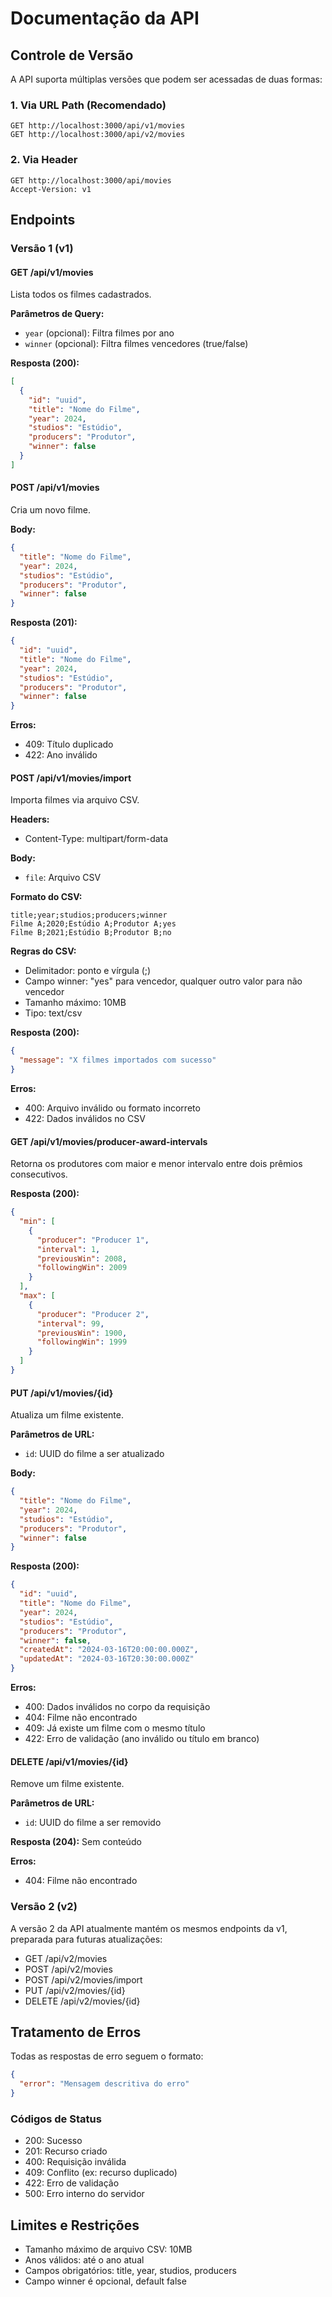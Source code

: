 # Documentação da API

## Controle de Versão

A API suporta múltiplas versões que podem ser acessadas de duas formas:

### 1. Via URL Path (Recomendado)

```
GET http://localhost:3000/api/v1/movies
GET http://localhost:3000/api/v2/movies
```

### 2. Via Header

```
GET http://localhost:3000/api/movies
Accept-Version: v1
```

## Endpoints

### Versão 1 (v1)

#### GET /api/v1/movies

Lista todos os filmes cadastrados.

**Parâmetros de Query:**
- `year` (opcional): Filtra filmes por ano
- `winner` (opcional): Filtra filmes vencedores (true/false)

**Resposta (200):**
```json
[
  {
    "id": "uuid",
    "title": "Nome do Filme",
    "year": 2024,
    "studios": "Estúdio",
    "producers": "Produtor",
    "winner": false
  }
]
```

#### POST /api/v1/movies

Cria um novo filme.

**Body:**
```json
{
  "title": "Nome do Filme",
  "year": 2024,
  "studios": "Estúdio",
  "producers": "Produtor",
  "winner": false
}
```

**Resposta (201):**
```json
{
  "id": "uuid",
  "title": "Nome do Filme",
  "year": 2024,
  "studios": "Estúdio",
  "producers": "Produtor",
  "winner": false
}
```

**Erros:**
- 409: Título duplicado
- 422: Ano inválido

#### POST /api/v1/movies/import

Importa filmes via arquivo CSV.

**Headers:**
- Content-Type: multipart/form-data

**Body:**
- `file`: Arquivo CSV

**Formato do CSV:**
```csv
title;year;studios;producers;winner
Filme A;2020;Estúdio A;Produtor A;yes
Filme B;2021;Estúdio B;Produtor B;no
```

**Regras do CSV:**
- Delimitador: ponto e vírgula (;)
- Campo winner: "yes" para vencedor, qualquer outro valor para não vencedor
- Tamanho máximo: 10MB
- Tipo: text/csv

**Resposta (200):**
```json
{
  "message": "X filmes importados com sucesso"
}
```

**Erros:**
- 400: Arquivo inválido ou formato incorreto
- 422: Dados inválidos no CSV

#### GET /api/v1/movies/producer-award-intervals

Retorna os produtores com maior e menor intervalo entre dois prêmios consecutivos.

**Resposta (200):**
```json
{
  "min": [
    {
      "producer": "Producer 1",
      "interval": 1,
      "previousWin": 2008,
      "followingWin": 2009
    }
  ],
  "max": [
    {
      "producer": "Producer 2",
      "interval": 99,
      "previousWin": 1900,
      "followingWin": 1999
    }
  ]
}
```

#### PUT /api/v1/movies/{id}

Atualiza um filme existente.

**Parâmetros de URL:**
- `id`: UUID do filme a ser atualizado

**Body:**
```json
{
  "title": "Nome do Filme",
  "year": 2024,
  "studios": "Estúdio",
  "producers": "Produtor",
  "winner": false
}
```

**Resposta (200):**
```json
{
  "id": "uuid",
  "title": "Nome do Filme",
  "year": 2024,
  "studios": "Estúdio",
  "producers": "Produtor",
  "winner": false,
  "createdAt": "2024-03-16T20:00:00.000Z",
  "updatedAt": "2024-03-16T20:30:00.000Z"
}
```

**Erros:**
- 400: Dados inválidos no corpo da requisição
- 404: Filme não encontrado
- 409: Já existe um filme com o mesmo título
- 422: Erro de validação (ano inválido ou título em branco)

#### DELETE /api/v1/movies/{id}

Remove um filme existente.

**Parâmetros de URL:**
- `id`: UUID do filme a ser removido

**Resposta (204):**
Sem conteúdo

**Erros:**
- 404: Filme não encontrado

### Versão 2 (v2)

A versão 2 da API atualmente mantém os mesmos endpoints da v1, preparada para futuras atualizações:

- GET /api/v2/movies
- POST /api/v2/movies
- POST /api/v2/movies/import
- PUT /api/v2/movies/{id}
- DELETE /api/v2/movies/{id}

## Tratamento de Erros

Todas as respostas de erro seguem o formato:

```json
{
  "error": "Mensagem descritiva do erro"
}
```

### Códigos de Status

- 200: Sucesso
- 201: Recurso criado
- 400: Requisição inválida
- 409: Conflito (ex: recurso duplicado)
- 422: Erro de validação
- 500: Erro interno do servidor

## Limites e Restrições

- Tamanho máximo de arquivo CSV: 10MB
- Anos válidos: até o ano atual
- Campos obrigatórios: title, year, studios, producers
- Campo winner é opcional, default false 
